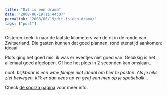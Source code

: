 ```yaml
---
title: "Dit is een drama"
date: "2008-06-19T11:44:07"
permalink: "2008/06/19/dit-is-een-drama/"
tags: ["post"]
---
```

Gisteren keek ik naar de laatste kilometers van de rit in de ronde van Zwitserland. Die gasten kunnen dat goed plannen, rond etenstijd aankomen: ideaal!

Plots ging het goed mis, ik was er eventjes niet goed van. Gelukkig is het allemaal goed afgelopen. Of hoe het plots in 2 seconden kan omslaan…

_noot: blijkbaar is een wmv filmpje niet ideaal om hier te posten. Als je niks ziet bewegen, klik er dan eens op en geef een mep op je spatiebalk…_

Check [de sporza pagina](http://www.sporza.be/cm/sporza.be/wielrennen/ProTour/fietserke%2BProTour/1.326592# "http://www.sporza.be/cm/sporza.be/wielrennen/ProTour/fietserke%2BProTour/1.326592#") voor meer info.
